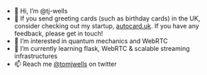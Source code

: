 - 👋  Hi, I’m @tj-wells
- 💞️ If you send greeting cards (such as birthday cards) in the UK, consider checking out my startup, [autocard.uk](https://autocard.uk). If you have any feedback, please get in touch!
- 👀 I’m interested in quantum mechanics and WebRTC
- 🌱 I’m currently learning flask, WebRTC & scalable streaming infrastructures
- 📫 Reach me [@tomjwells](https://twitter.com/tomjwells) on twitter

<!---
tj-wells/tj-wells is a ✨ special ✨ repository because its `README.md` (this file) appears on your GitHub profile.
You can click the Preview link to take a look at your changes.
--->
